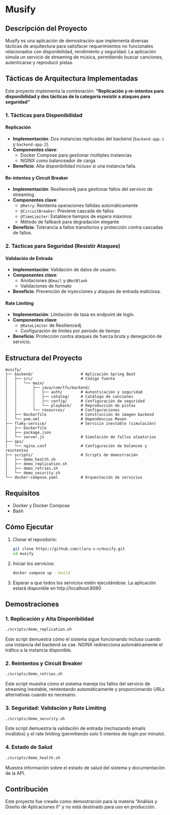 # Musify

## Descripción del Proyecto

Musify es una aplicación de demostración que implementa diversas tácticas de arquitectura para satisfacer requerimientos no funcionales relacionados con disponibilidad, rendimiento y seguridad. La aplicación simula un servicio de streaming de música, permitiendo buscar canciones, autenticarse y reproducir pistas.

## Tácticas de Arquitectura Implementadas

Este proyecto implementa la combinación: **"Replicación y re-intentos para disponibilidad y dos tácticas de la categoría resistir a ataques para seguridad"**

### 1. Tácticas para Disponibilidad

#### Replicación

- **Implementación**: Dos instancias replicadas del backend (`backend-app-1` y `backend-app-2`).
- **Componentes clave**:
  - Docker Compose para gestionar múltiples instancias
  - NGINX como balanceador de carga
- **Beneficio**: Alta disponibilidad incluso si una instancia falla.

#### Re-intentos y Circuit Breaker

- **Implementación**: Resilience4j para gestionar fallos del servicio de streaming.
- **Componentes clave**:
  - `@Retry`: Reintenta operaciones fallidas automáticamente
  - `@CircuitBreaker`: Previene cascada de fallos
  - `@TimeLimiter`: Establece tiempos de espera máximos
  - Método de fallback para degradación elegante
- **Beneficio**: Tolerancia a fallos transitorios y protección contra cascadas de fallos.

### 2. Tácticas para Seguridad (Resistir Ataques)

#### Validación de Entrada

- **Implementación**: Validación de datos de usuario.
- **Componentes clave**:
  - Anotaciones `@Email` y `@NotBlank`
  - Validaciones de formato
- **Beneficio**: Prevención de inyecciones y ataques de entrada maliciosa.

#### Rate Limiting

- **Implementación**: Limitación de tasa en endpoint de login.
- **Componentes clave**:
  - `@RateLimiter` de Resilience4j
  - Configuración de límites por periodo de tiempo
- **Beneficio**: Protección contra ataques de fuerza bruta y denegación de servicio.

## Estructura del Proyecto

```
musify/
├── backend/                     # Aplicación Spring Boot
│   ├── src/                     # Código fuente
│   │   └── main/
│   │       ├── java/com/tfu/backend/
│   │       │   ├── auth/        # Autenticación y seguridad
│   │       │   ├── catalog/     # Catálogo de canciones
│   │       │   ├── config/      # Configuración de seguridad
│   │       │   └── playback/    # Reproducción de pistas
│   │       └── resources/       # Configuraciones
│   ├── Dockerfile               # Construcción de imagen backend
│   └── pom.xml                  # Dependencias Maven
├── flaky-service/               # Servicio inestable (simulación)
│   ├── Dockerfile
│   ├── package.json
│   └── server.js                # Simulación de fallos aleatorios
├── ops/
│   └── nginx.conf               # Configuración de balanceo y reintentos
├── scripts/                     # Scripts de demostración
│   ├── demo_health.sh
│   ├── demo_replication.sh
│   ├── demo_retries.sh
│   └── demo_security.sh
└── docker-compose.yaml          # Orquestación de servicios
```

## Requisitos

- Docker y Docker Compose
- Bash

## Cómo Ejecutar

1. Clonar el repositorio:

   ```bash
   git clone https://github.com/clara-s-n/musify.git
   cd musify
   ```

2. Iniciar los servicios:

   ```bash
   docker compose up --build
   ```

3. Esperar a que todos los servicios estén ejecutándose. La aplicación estará disponible en http://localhost:8080

## Demostraciones

### 1. Replicación y Alta Disponibilidad

```bash
./scripts/demo_replication.sh
```

Este script demuestra cómo el sistema sigue funcionando incluso cuando una instancia del backend se cae. NGINX redirecciona automáticamente el tráfico a la instancia disponible.

### 2. Reintentos y Circuit Breaker

```bash
./scripts/demo_retries.sh
```

Este script muestra cómo el sistema maneja los fallos del servicio de streaming inestable, reintentando automáticamente y proporcionando URLs alternativas cuando es necesario.

### 3. Seguridad: Validación y Rate Limiting

```bash
./scripts/demo_security.sh
```

Este script demuestra la validación de entrada (rechazando emails inválidos) y el rate limiting (permitiendo solo 5 intentos de login por minuto).

### 4. Estado de Salud

```bash
./scripts/demo_health.sh
```

Muestra información sobre el estado de salud del sistema y documentación de la API.

## Contribución

Este proyecto fue creado como demostración para la materia "Análisis y Diseño de Aplicaciones II" y no está destinado para uso en producción.
